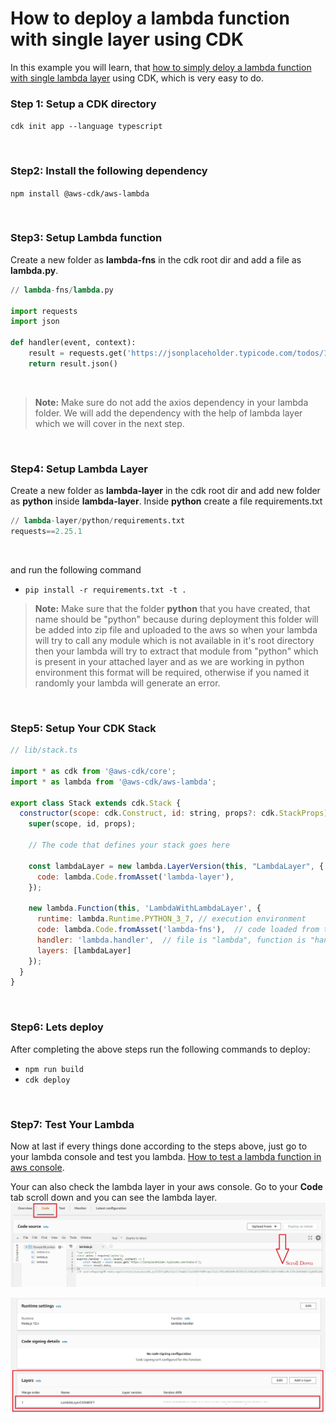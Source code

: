 # How to deploy a lambda function with single layer using CDK

In this example you will learn, that [how to simply deloy a lambda function with single lambda layer](https://www.youtube.com/watch?v=-r4GJlkdJo0 "how to simply deloy a lambda function with single lambda") using CDK, which is very easy to do.

### Step 1: Setup a CDK directory
`cdk init app --language typescript`

<br>

### Step2: Install the following dependency
`npm install @aws-cdk/aws-lambda`

<br>

### Step3: Setup Lambda function
Create a new folder as **lambda-fns** in the cdk root dir and add a file as **lambda.py**.
```python
// lambda-fns/lambda.py

import requests
import json

def handler(event, context):        
    result = requests.get('https://jsonplaceholder.typicode.com/todos/1')            
    return result.json()
```
<br>

> **Note:** Make sure do not add the axios dependency in your lambda folder. We will add the dependency with the help of lambda layer which we will cover in the next step.

<br>

### Step4: Setup Lambda Layer
Create a new folder as **lambda-layer** in the cdk root dir and add new folder as **python** inside **lambda-layer**. 
Inside **python** create a file requirements.txt

```python
// lambda-layer/python/requirements.txt
requests==2.25.1
```
<br>

and run the following command
- `pip install -r requirements.txt -t .`


> **Note:** Make sure that the folder **python** that you have created, that name should be "python" because during deployment this folder will be added into zip file and uploaded to the aws so when your lambda will try to call any module which is not available in it's root directory then your lambda will try to extract that module from "python" which is present in your attached layer and as we are working in python environment this format will be required, otherwise if you named it randomly your lambda will generate an error. 

<br>

### Step5: Setup Your CDK Stack

```javascript
// lib/stack.ts

import * as cdk from '@aws-cdk/core';
import * as lambda from '@aws-cdk/aws-lambda';

export class Stack extends cdk.Stack {
  constructor(scope: cdk.Construct, id: string, props?: cdk.StackProps) {
    super(scope, id, props);

    // The code that defines your stack goes here

    const lambdaLayer = new lambda.LayerVersion(this, "LambdaLayer", {
      code: lambda.Code.fromAsset('lambda-layer'),
    });

    new lambda.Function(this, 'LambdaWithLambdaLayer', {
      runtime: lambda.Runtime.PYTHON_3_7, // execution environment
      code: lambda.Code.fromAsset('lambda-fns'),  // code loaded from the "lambda" directory
      handler: 'lambda.handler',  // file is "lambda", function is "handler"
      layers: [lambdaLayer]
    });
  }
}
```
<br>

### Step6: Lets deploy
After completing the above steps run the following commands to deploy:
- `npm run build`
- `cdk deploy`

<br>

### Step7: Test Your Lambda
Now at last if every things done according to the steps above, just go to your lambda console and test you lambda.
[How to test a lambda function in aws console](https://www.youtube.com/watch?v=seaBeltaKhw&feature=youtu.be&t=310 "How to test a lambda function in aws console").
 
Your can also check the lambda layer in your aws console. Go to your **Code** tab scroll down and you can see the lambda layer.
![img](images/img1.JPG)
       
![img](images/img2.JPG)

